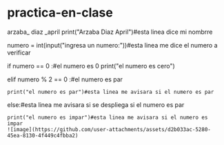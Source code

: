# practica-en-clase
arzaba_ diaz _april
print("Arzaba Diaz April")#esta linea dice mi nombrre

numero = int(input("ingresa un numero:"))#esta linea me dice el numero a verificar

if numero     == 0 :#el numero es 0
    print("el numero es cero")
    
elif numero %  2 == 0 :#el numero es par

    print("el numero es par")#esta linea me avisara si el numero es par
    
else:#esta linea me avisara si se despliega si el numero es par

    print("el numero es impar")#esta linea me avisara si el numero es impar
    ![image](https://github.com/user-attachments/assets/d2b033ac-5280-45ea-8130-4f449c4fbba2)
